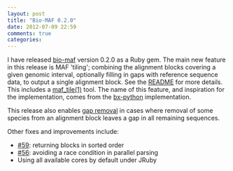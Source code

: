 ```yaml
---
layout: post
title: "Bio-MAF 0.2.0"
date: 2012-07-09 22:59
comments: true
categories:
---
```


I have released [bio-maf][] version 0.2.0 as a Ruby gem. The main new
feature in this release is MAF 'tiling'; combining the alignment
blocks covering a given genomic interval, optionally filling in gaps
with reference sequence data, to output a single alignment block. See
the [README][] for more details. This includes a [maf_tile(1)][]
tool. The name of this feature, and inspiration for the
implementation, comes from the [bx-python][] implementation.

[bio-maf]: https://github.com/csw/bioruby-maf
[README]: https://github.com/csw/bioruby-maf#tile-blocks-together-over-an-interval
[maf_tile(1)]: http://csw.github.com/bioruby-maf/man/maf_tile.1.html
[bx-python]: https://bitbucket.org/james_taylor/bx-python/wiki/Home

This release also enables [gap removal][] in cases where removal of
some species from an alignment block leaves a gap in all remaining sequences.

[gap removal]: https://github.com/csw/bioruby-maf#remove-gaps-from-parsed-blocks

Other fixes and improvements include:

* [#59](https://github.com/csw/bioruby-maf/issues/59): returning
  blocks in sorted order
* [#56](https://github.com/csw/bioruby-maf/issues/56): avoiding a
  race condition in parallel parsing
* Using all available cores by default under JRuby

